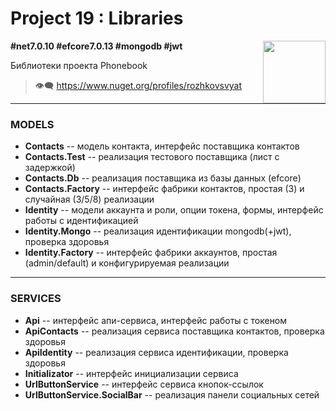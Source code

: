 # Project 19 : Libraries

<img align="right" width="100" height="100" src="https://github.com/rozhkovsvyat/Tools.Wpf/assets/71471748/e06a3e12-64d0-4b9f-90a4-5fd61f8a9db9">

**#net7.0.10 #efcore7.0.13 #mongodb #jwt**

Библиотеки проекта Phonebook


> :eye_speech_bubble: https://www.nuget.org/profiles/rozhkovsvyat

---

### MODELS

* **Contacts** -- модель контакта, интерфейс поставщика контактов
* **Contacts.Test** -- реализация тестового поставщика (лист с задержкой)
* **Contacts.Db** -- реализация поставщика из базы данных (efcore)
* **Contacts.Factory** -- интерфейс фабрики контактов, простая (3) и случайная (3/5/8) реализации
* **Identity** -- модели аккаунта и роли, опции токена, формы, интерфейс работы с идентификацией
* **Identity.Mongo** -- реализация идентификации mongodb(+jwt), проверка здоровья
* **Identity.Factory** -- интерфейс фабрики аккаунтов, простая (admin/default) и конфигурируемая реализации

---

### SERVICES

* **Api** -- интерфейс апи-сервиса, интерфейс работы с токеном
* **ApiContacts** -- реализация сервиса поставщика контактов, проверка здоровья
* **ApiIdentity** -- реализация сервиса идентификации, проверка здоровья
* **Initializator** -- интерфейс инициализации сервиса
* **UrlButtonService** -- интерфейс сервиса кнопок-ссылок
* **UrlButtonService.SocialBar** -- реализация панели социальных сетей
